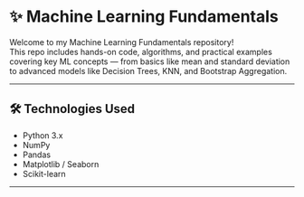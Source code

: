 # ✨ Machine Learning Fundamentals

Welcome to my Machine Learning Fundamentals repository!  
This repo includes hands-on code, algorithms, and practical examples covering key ML concepts — from basics like mean and standard deviation to advanced models like Decision Trees, KNN, and Bootstrap Aggregation.

---

## 🛠 Technologies Used

- Python 3.x
- NumPy
- Pandas
- Matplotlib / Seaborn
- Scikit-learn

---
